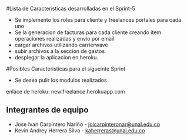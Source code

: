 #Lista de Caracteristicas desarrolladas en el Sprint-5



- Se implemento los roles para cliente y freelances  portales para cada uno
- Se la generacion de facturas para cada cliente creando item operaciones realizadas  y envio por email
- cargar archivos utilizando carrierwave
- subir archivos a la seccion de gastos
- desplegar la aplicacion en heroku.

#Posibles Caracteristicas para el sigueinte Sprint

-  Se desea pulir los modulos realizados 


enlace de heroku: newifreelance.herokuapp.com




## Integrantes de equipo
- Jose Ivan Carpintero Nariño - joicarpinteronar@unal.edu.co
- Kevin Andrey Herrera Silva - kaherreras@unal.edu.co


